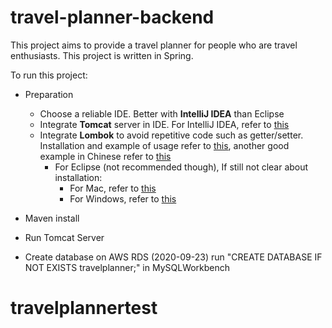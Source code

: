 # travel-planner-backend

This project aims to provide a travel planner for people who are travel enthusiasts.
This project is written in Spring.

To run this project:

- Preparation
  - Choose a reliable IDE. Better with **IntelliJ IDEA** than Eclipse
  - Integrate **Tomcat** server in IDE. For IntelliJ IDEA, refer to [this](https://stackoverflow.com/a/51470934)
  - Integrate **Lombok** to avoid repetitive code such as getter/setter. Installation and example of usage refer to [this](https://medium.com/danielpadua/java-lombok-2984afff3e0a), another good example in Chinese refer to [this](https://mp.weixin.qq.com/s/MgkmgZ-WyXopEbPnr8-flg)
    - For Eclipse (not recommended though), If still not clear about installation:
      - For Mac, refer to [this](https://blog.csdn.net/kongtong2004/article/details/80054817)
      - For Windows, refer to [this](https://blog.csdn.net/sunnyXie1/article/details/82428236)

- Maven install
- Run Tomcat Server

- Create database on AWS RDS (2020-09-23)
  run "CREATE DATABASE IF NOT EXISTS travelplanner;" in MySQLWorkbench
# travelplannertest

